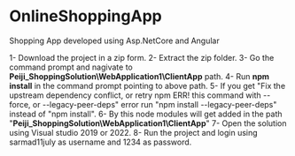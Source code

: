 # OnlineShoppingApp
Shopping App developed using Asp.NetCore and Angular


1- Download the project in a zip form.
2- Extract the zip folder.
3- Go the command prompt and nagivate to **Peiji_ShoppingSolution\WebApplication1\ClientApp** path.
4- Run **npm install** in the command prompt pointing to above path.
5- If you get "Fix the upstream dependency conflict, or retry
npm ERR! this command with --force, or --legacy-peer-deps" error run "npm install --legacy-peer-deps" instead of "npm install".
6- By this node modules will get added in the path "**Peiji_ShoppingSolution\WebApplication1\ClientApp**"
7- Open the solution using Visual studio 2019 or 2022.
8- Run the project and login using sarmad11july as username and 1234 as password.
